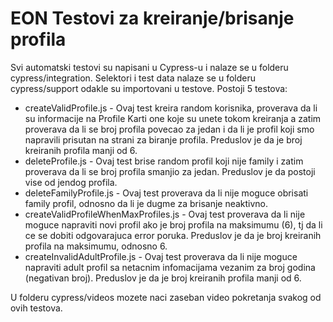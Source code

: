 # EON Testovi za kreiranje/brisanje profila

Svi automatski testovi su napisani u Cypress-u i nalaze se u folderu cypress/integration. Selektori i test data nalaze se u folderu cypress/support odakle su importovani u testove. 
Postoji 5 testova:

- createValidProfile.js - Ovaj test kreira random korisnika, proverava da li su informacije na Profile Karti one koje su unete tokom 
kreiranja a zatim proverava da li se broj profila povecao za jedan i da li je profil koji smo napravili prisutan na strani za biranje profila. 
Preduslov je da je broj kreiranih profila manji od 6.
- deleteProfile.js - Ovaj test brise random profil koji nije family i zatim proverava da li se broj profila smanjio za jedan. Preduslov je da postoji vise od jendog profila.
- deleteFamilyProfile.js - Ovaj test proverava da li nije moguce obrisati family profil, odnosno da li je dugme za brisanje neaktivno.
- createValidProfileWhenMaxProfiles.js - Ovaj test proverava da li nije moguce napraviti novi profil ako je broj profila na maksimumu (6), tj da li ce se dobiti odgovarajuca error poruka. 
Preduslov je da je broj kreiranih profila na maksimumu, odnosno 6. 
- createInvalidAdultProfile.js  - Ovaj test proverava da li nije moguce napraviti adult profil sa netacnim infomacijama vezanim za broj godina (negativan broj). 
Preduslov je da je broj kreiranih profila manji od 6.

U folderu cypress/videos mozete naci zaseban video pokretanja svakog od ovih testova.
